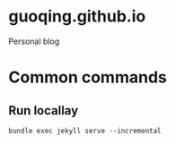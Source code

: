 # guoqing.github.io
Personal blog

# Common commands
## Run locallay
`bundle exec jekyll serve --incremental`
